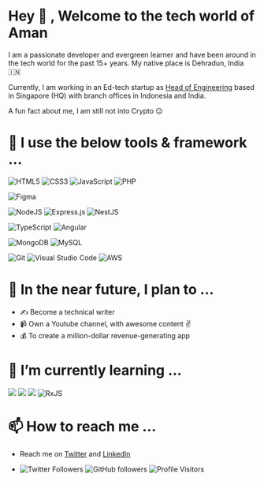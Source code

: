 # Hey 👋 , Welcome to the tech world of Aman

I am a passionate developer and evergreen learner and have been around in the tech world for the past 15+ years. My native place is Dehradun, India 🇮🇳

Currently, I am working in an Ed-tech startup as [Head of Engineering](https://www.koco.com.sg/aboutkoco) based in Singapore (HQ) with branch offices in Indonesia and India.

A fun fact about me, I am still not into Crypto 😑

# 👀 I use the below tools & framework ...

![HTML5](https://img.shields.io/badge/html5-%23E34F26.svg?style=for-the-badge&logo=html5&logoColor=white) ![CSS3](https://img.shields.io/badge/css3-%231572B6.svg?style=for-the-badge&logo=css3&logoColor=white) ![JavaScript](https://img.shields.io/badge/javascript-%23323330.svg?style=for-the-badge&logo=javascript&logoColor=%23F7DF1E) ![PHP](https://img.shields.io/badge/php-%23777BB4.svg?style=for-the-badge&logo=php&logoColor=white)

![Figma](https://img.shields.io/badge/figma-%23F24E1E.svg?style=for-the-badge&logo=figma&logoColor=white)

![NodeJS](https://img.shields.io/badge/node.js-6DA55F?style=for-the-badge&logo=node.js&logoColor=white) ![Express.js](https://img.shields.io/badge/express.js-%23404d59.svg?style=for-the-badge&logo=express&logoColor=%2361DAFB) ![NestJS](https://img.shields.io/badge/nestjs-%23E0234E.svg?style=for-the-badge&logo=nestjs&logoColor=white)

![TypeScript](https://img.shields.io/badge/typescript-%23007ACC.svg?style=for-the-badge&logo=typescript&logoColor=white) ![Angular](https://img.shields.io/badge/angular-%23DD0031.svg?style=for-the-badge&logo=angular&logoColor=white)

![MongoDB](https://img.shields.io/badge/MongoDB-%234ea94b.svg?style=for-the-badge&logo=mongodb&logoColor=white) ![MySQL](https://img.shields.io/badge/mysql-%2300f.svg?style=for-the-badge&logo=mysql&logoColor=white)

![Git](https://img.shields.io/badge/git-%23F05033.svg?style=for-the-badge&logo=git&logoColor=white) ![Visual Studio Code](https://img.shields.io/badge/Visual%20Studio%20Code-0078d7.svg?style=for-the-badge&logo=visual-studio-code&logoColor=white) ![AWS](https://img.shields.io/badge/AWS-%23FF9900.svg?style=for-the-badge&logo=amazon-aws&logoColor=white)

# 🎯 In the near future, I plan to ...

- ✍️ Become a technical writer
- 📹 Own a Youtube channel, with awesome content ✌️
- 💰 To create a million-dollar revenue-generating app

# 🌱 I’m currently learning ...

![](https://img.shields.io/badge/-cypress-%23E5E5E5?style=for-the-badge&logo=cypress&logoColor=058a5e) ![](https://img.shields.io/badge/docker-%230db7ed.svg?style=for-the-badge&logo=docker&logoColor=white) ![](https://img.shields.io/badge/kubernetes-%23326ce5.svg?style=for-the-badge&logo=kubernetes&logoColor=white) ![RxJS](https://img.shields.io/badge/rxjs-%23B7178C.svg?style=for-the-badge&logo=reactivex&logoColor=white)

# 📫 How to reach me ...

- Reach me on [Twitter](https://twitter.com/AmanpreetDev) and [LinkedIn](https://www.linkedin.com/in/aman-preet-singh-737845113/)

- ![Twitter Followers](https://img.shields.io/twitter/follow/AmanpreetDev?style=social) ![GitHub followers](https://img.shields.io/github/followers/amanpreet-dev?style=social) ![Profile Visitors](https://visitor-badge-reloaded.herokuapp.com/badge?page_id=amanpreet-dev/amanpreet-dev&color=00cf00)

<!---
amanpreet-dev/amanpreet-dev is a ✨ special ✨ repository because its `README.md` (this file) appears on your GitHub profile.
You can click the Preview link to take a look at your changes.
--->
